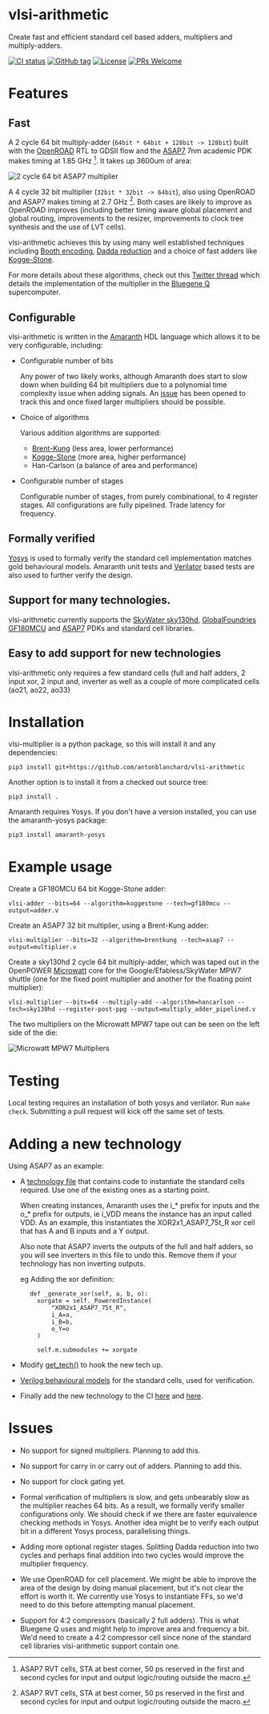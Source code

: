 # vlsi-arithmetic

Create fast and efficient standard cell based adders, multipliers and
multiply-adders.

[![CI status](https://github.com/antonblanchard/vlsi-arithmetic/actions/workflows/test.yml/badge.svg)](https://github.com/antonblanchard/vlsi-arithmetic/actions/workflows/test.yml)
[![GitHub tag](https://img.shields.io/github/v/tag/antonblanchard/vlsi-arithmetic)](https://github.com/antonblanchard/vlsi-arithmetic/tags/)
[![License](https://img.shields.io/github/license/antonblanchard/vlsi-arithmetic)](https://opensource.org/licenses/Apache-2.0)
[![PRs Welcome](https://img.shields.io/badge/PRs-welcome-brightgreen.svg?style=flat-square)](http://makeapullrequest.com)

# Features

## Fast
A 2 cycle 64 bit multiply-adder (`64bit * 64bit + 128bit -> 128bit`) built with
the [OpenROAD](https://github.com/The-OpenROAD-Project/OpenROAD) RTL to GDSII
flow and the [ASAP7](https://github.com/The-OpenROAD-Project/asap7) 7nm
academic PDK makes timing at 1.85 GHz [^1]. It takes up 3600um of area:

![2 cycle 64 bit ASAP7 multiplier](media/asap7-gds.png)

A 4 cycle 32 bit multiplier (`32bit * 32bit -> 64bit`), also using OpenROAD and
ASAP7 makes timing at 2.7 GHz [^1]. Both cases are likely to improve as OpenROAD
improves (including better timing aware global placement and global routing,
improvements to the resizer, improvements to clock tree synthesis and the use of
LVT cells).

vlsi-arithmetic achieves this by using many well established techniques
including
[Booth encoding](https://en.wikipedia.org/wiki/Booth%27s_multiplication_algorithm),
[Dadda reduction](https://en.wikipedia.org/wiki/Dadda_multiplier) and a choice
of fast adders like
[Kogge-Stone](https://en.wikipedia.org/wiki/Kogge%E2%80%93Stone_adder).

For more details about these algorithms, check out this
[Twitter thread](https://twitter.com/antonblanchard/status/1540286905379524611)
which details the implementation of the multiplier in the
[Bluegene Q](https://en.wikipedia.org/wiki/IBM_Blue_Gene) supercomputer.

## Configurable

vlsi-arithmetic is written in the
[Amaranth](https://github.com/amaranth-lang/amaranth) HDL language which allows
it to be very configurable, including:

- Configurable number of bits

  Any power of two likely works, although Amaranth does start to slow down when
  building 64 bit multipliers due to a polynomial time complexity issue when
  adding signals. An
  [issue](https://github.com/amaranth-lang/amaranth/issues/711) has been opened
  to track this and once fixed larger multipliers should be possible.

- Choice of algorithms

  Various addition algorithms are supported:
  - [Brent-Kung](https://en.wikipedia.org/wiki/Brent%E2%80%93Kung_adder)
    (less area, lower performance)
  - [Kogge-Stone](https://en.wikipedia.org/wiki/Kogge%E2%80%93Stone_adder)
    (more area, higher performance)
  - Han-Carlson (a balance of area and performance)

- Configurable number of stages

  Configurable number of stages, from purely combinational, to 4 register
  stages. All configurations are fully pipelined. Trade latency for frequency.

## Formally verified

[Yosys](https://github.com/YosysHQ/yosys) is used to formally verify the
standard cell implementation matches gold behavioural models. Amaranth unit
tests and [Verilator](https://www.veripool.org/verilator/) based tests are also
used to further verify the design.

## Support for many technologies.

vlsi-arithmetic currently supports the
[SkyWater sky130hd](https://github.com/google/skywater-pdk),
[GlobalFoundries GF180MCU](https://github.com/google/gf180mcu-pdk) and
[ASAP7](https://github.com/The-OpenROAD-Project/asap7) PDKs and standard cell
libraries.

## Easy to add support for new technologies
vlsi-arithmetic only requires a few standard cells (full and half adders,
2 input xor, 2 input and, inverter as well as a couple of more complicated
cells (ao21, ao22, ao33)

# Installation

vlsi-multiplier is a python package, so this will install it and any
dependencies:

```
pip3 install git+https://github.com/antonblanchard/vlsi-arithmetic
```

Another option is to install it from a checked out source tree:
```
pip3 install .
```

Amaranth requires Yosys. If you don't have a version installed, you can use the
amaranth-yosys package:

```
pip3 install amaranth-yosys
```

# Example usage

Create a GF180MCU 64 bit Kogge-Stone adder:

```
vlsi-adder --bits=64 --algorithm=koggestone --tech=gf180mcu --output=adder.v
```

Create an ASAP7 32 bit multiplier, using a Brent-Kung adder:

```
vlsi-multiplier --bits=32 --algorithm=brentkung --tech=asap7 --output=multiplier.v
```

Create a sky130hd 2 cycle 64 bit multiply-adder, which was taped out in the
OpenPOWER [Microwatt](https://github.com/antonblanchard/microwatt) core for the
Google/Efabless/SkyWater MPW7 shuttle (one for the fixed point multiplier and
another for the floating point multiplier):

```
vlsi-multiplier --bits=64 --multiply-add --algorithm=hancarlson --tech=sky130hd --register-post-ppg --output=multiply_adder_pipelined.v
```

The two multipliers on the Microwatt MPW7 tape out can be seen on the left side
of the die:

![Microwatt MPW7 Multipliers](media/microwatt-mpw7-multipliers.png)

# Testing
Local testing requires an installation of both yosys and verilator. Run
`make check`.  Submitting a pull request will kick off the same set of tests.

# Adding a new technology

Using ASAP7 as an example:

- A [technology file](vlsi_arithmetic/tech/asap7.py) that contains code to
  instantiate the standard cells required. Use one of the existing ones as a
  starting point.

  When creating instances, Amaranth uses the i_* prefix for inputs and the o_*
  prefix for outputs, ie i_VDD means the instance has an input called VDD. As
  an example, this instantiates the XOR2x1_ASAP7_75t_R xor cell that has A and
  B inputs and a Y output.

  Also note that ASAP7 inverts the outputs of the full and half adders, so you
  will see inverters in this file to undo this. Remove them if your technology
  has non inverting outputs.

  eg Adding the xor definition:

```
      def _generate_xor(self, a, b, o):
        xorgate = self._PoweredInstance(
            "XOR2x1_ASAP7_75t_R",
            i_A=a,
            i_B=b,
            o_Y=o
        )

        self.m.submodules += xorgate
```

- Modify [get_tech()](vlsi_arithmetic/tech/Tech.py) to hook the new tech up.

- [Verilog behavioural models](verilog/asap7.v) for the standard cells, used
  for verification.

- Finally add the new technology to the CI [here](ci/formal.sh) and
  [here](ci/verilator.sh).

# Issues

- No support for signed multipliers. Planning to add this.

- No support for carry in or carry out of adders. Planning to add this.

- No support for clock gating yet.

- Formal verification of multipliers is slow, and gets unbearably slow as
  the multiplier reaches 64 bits. As a result, we formally verify smaller
  configurations only. We should check if we there are faster equivalence
  checking methods in Yosys. Another idea might be to verify each output
  bit in a different Yosys process, parallelising things.

- Adding more optional register stages. Splitting Dadda reduction into two
  cycles and perhaps final addition into two cycles would improve the
  multiplier frequency.

- We use OpenROAD for cell placement. We might be able to improve the area of
  the design by doing manual placement, but it's not clear the effort is worth
  it. We currently use Yosys to instantiate FFs, so we'd need to do this before
  attempting manual placement.

- Support for 4:2 compressors (basically 2 full adders). This is what
  Bluegene Q uses and might help to improve area and frequency a bit. We'd
  need to create a 4:2 compressor cell since none of the standard cell
  libraries vlsi-arithmetic support contain one.

[^1]: ASAP7 RVT cells, STA at best corner, 50 ps reserved in the first and
second cycles for input and output logic/routing outside the macro.
